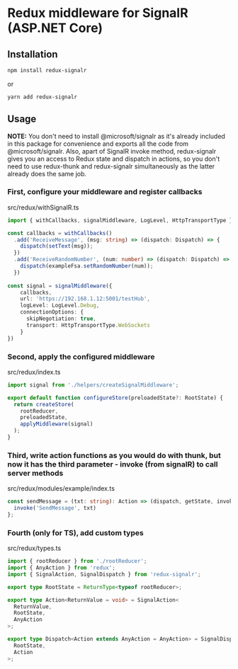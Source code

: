 # Redux middleware for SignalR (ASP.NET Core)

## Installation

```bash
npm install redux-signalr
```
or
```bash
yarn add redux-signalr
```

## Usage

**NOTE:** You don't need to install @microsoft/signalr as  it's already included in this package for convenience and exports all the code from @microsoft/signalr.
Also, apart of SignalR invoke method, redux-signalr gives you an access to Redux state and dispatch in actions, so you don't need to use redux-thunk and redux-signalr simultaneously as the latter already does the same job.

### First, configure your middleware and register callbacks

src/redux/withSignalR.ts
```ts
import { withCallbacks, signalMiddleware, LogLevel, HttpTransportType } from 'redux-signalr';

const callbacks = withCallbacks()
  .add('ReceiveMessage', (msg: string) => (dispatch: Dispatch) => {
    dispatch(setText(msg));
  })
  .add('ReceiveRandomNumber', (num: number) => (dispatch: Dispatch) => {
    dispatch(exampleFsa.setRandomNumber(num));
  })
  
const signal = signalMiddleware({
    callbacks,
    url: 'https://192.168.1.12:5001/testHub',
    logLevel: LogLevel.Debug,
    connectionOptions: { 
      skipNegotiation: true,
      transport: HttpTransportType.WebSockets
    }
})
```

### Second, apply the configured middleware 

src/redux/index.ts
```ts
import signal from './helpers/createSignalMiddleware';

export default function configureStore(preloadedState?: RootState) {
  return createStore(
    rootReducer,
    preloadedState,
    applyMiddleware(signal)
  );
}
```

### Third, write action functions as you would do with thunk, but now it has the third parameter - invoke (from signalR) to call server methods

src/redux/modules/example/index.ts
```ts
const sendMessage = (txt: string): Action => (dispatch, getState, invoke) => {
  invoke('SendMessage', txt)
};
```

### Fourth (only for TS), add custom types

src/redux/types.ts
```ts
import { rootReducer } from './rootReducer';
import { AnyAction } from 'redux';
import { SignalAction, SignalDispatch } from 'redux-signalr';

export type RootState = ReturnType<typeof rootReducer>;

export type Action<ReturnValue = void> = SignalAction<
  ReturnValue,
  RootState,
  AnyAction
>;

export type Dispatch<Action extends AnyAction = AnyAction> = SignalDispatch<
  RootState,
  Action
>;
```
